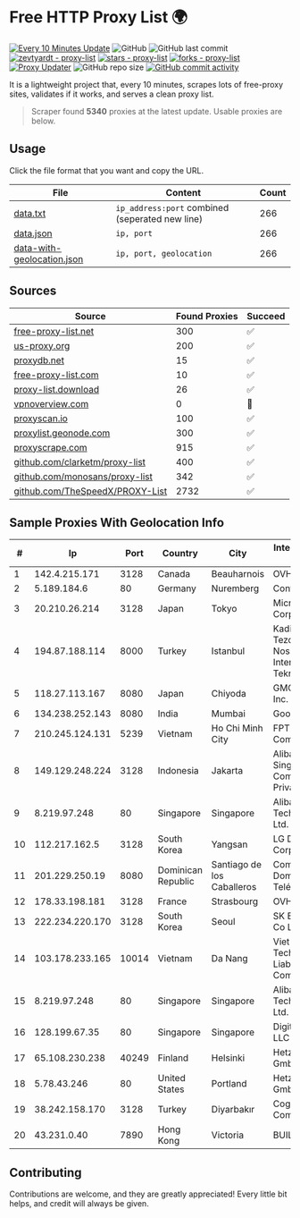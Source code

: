 
# Free HTTP Proxy List 🌍

[![Every 10 Minutes Update](https://github.com/mertguvencli/http-proxy-list/actions/workflows/main.yml/badge.svg?branch=main)](https://github.com/mertguvencli/http-proxy-list/actions/workflows/main.yml)
![GitHub](https://img.shields.io/github/license/mertguvencli/http-proxy-list)
![GitHub last commit](https://img.shields.io/github/last-commit/mertguvencli/http-proxy-list)
[![zevtyardt - proxy-list](https://img.shields.io/static/v1?label=zevtyardt&message=proxy-list&color=blue&logo=github)](https://github.com/zevtyardt/proxy-list "Go to GitHub repo")
[![stars - proxy-list](https://img.shields.io/github/stars/zevtyardt/proxy-list?style=social)](https://github.com/zevtyardt/proxy-list)
[![forks - proxy-list](https://img.shields.io/github/forks/zevtyardt/proxy-list?style=social)](https://github.com/zevtyardt/proxy-list)
[![Proxy Updater](https://github.com/zevtyardt/proxy-list/workflows/Proxy%20Updater/badge.svg)](https://github.com/zevtyardt/proxy-list/actions?query=workflow:"Proxy+Updater")
![GitHub repo size](https://img.shields.io/github/repo-size/zevtyardt/proxy-list)
[![GitHub commit activity](https://img.shields.io/github/commit-activity/m/zevtyardt/proxy-list?logo=commits)](https://github.com/zevtyardt/proxy-list/commits/main)

It is a lightweight project that, every 10 minutes, scrapes lots of free-proxy sites, validates if it works, and serves a clean proxy list.

> Scraper found **5340** proxies at the latest update. Usable proxies are below.

## Usage

Click the file format that you want and copy the URL.

|File|Content|Count|
|----|-------|-----|
|[data.txt](https://raw.githubusercontent.com/mertguvencli/http-proxy-list/main/proxy-list/data.txt)|`ip_address:port` combined (seperated new line)|266|
|[data.json](https://raw.githubusercontent.com/mertguvencli/http-proxy-list/main/proxy-list/data.json)|`ip, port`|266|
|[data-with-geolocation.json](https://raw.githubusercontent.com/mertguvencli/http-proxy-list/main/proxy-list/data-with-geolocation.json)|`ip, port, geolocation`|266|

## Sources

|Source|Found Proxies|Succeed|
|------|-------------|-------|
|[free-proxy-list.net](https://free-proxy-list.net)|300|✅|
|[us-proxy.org](https://www.us-proxy.org)|200|✅|
|[proxydb.net](http://proxydb.net)|15|✅|
|[free-proxy-list.com](https://free-proxy-list.com/?page=&port=&type%5B%5D=http&type%5B%5D=https&up_time=0&search=Search)|10|✅|
|[proxy-list.download](https://www.proxy-list.download/HTTP)|26|✅|
|[vpnoverview.com](https://vpnoverview.com/privacy/anonymous-browsing/free-proxy-servers)|0|🚫|
|[proxyscan.io](https://www.proxyscan.io)|100|✅|
|[proxylist.geonode.com](https://proxylist.geonode.com/api/proxy-list?limit=300&page=1&sort_by=lastChecked&sort_type=desc&protocols=http,https)|300|✅|
|[proxyscrape.com](https://api.proxyscrape.com/v2/?request=displayproxies&protocol=http&timeout=10000&country=all&ssl=all&anonymity=all)|915|✅|
|[github.com/clarketm/proxy-list](https://raw.githubusercontent.com/clarketm/proxy-list/master/proxy-list-raw.txt)|400|✅|
|[github.com/monosans/proxy-list](https://raw.githubusercontent.com/monosans/proxy-list/main/proxies/http.txt)|342|✅|
|[github.com/TheSpeedX/PROXY-List](https://raw.githubusercontent.com/TheSpeedX/PROXY-List/master/http.txt)|2732|✅|


## Sample Proxies With Geolocation Info

|#|Ip|Port|Country|City|Internet Service Provider|
|-|--|----|-------|----|-------------------------|
|1|142.4.215.171|3128|Canada|Beauharnois|OVH SAS|
|2|5.189.184.6|80|Germany|Nuremberg|Contabo GmbH|
|3|20.210.26.214|3128|Japan|Tokyo|Microsoft Corporation|
|4|194.87.188.114|8000|Turkey|Istanbul|Kadir Huseyin Tezcan Nosspeed Internet Teknolojileri|
|5|118.27.113.167|8080|Japan|Chiyoda|GMO Internet, Inc.|
|6|134.238.252.143|8080|India|Mumbai|Google LLC|
|7|210.245.124.131|5239|Vietnam|Ho Chi Minh City|FPT Telecom Company|
|8|149.129.248.224|3128|Indonesia|Jakarta|Alibaba.com Singapore E-Commerce Private Limited|
|9|8.219.97.248|80|Singapore|Singapore|Alibaba (US) Technology Co., Ltd.|
|10|112.217.162.5|3128|South Korea|Yangsan|LG DACOM Corporation|
|11|201.229.250.19|8080|Dominican Republic|Santiago de los Caballeros|Compañía Dominicana de Teléfonos S. A.|
|12|178.33.198.181|3128|France|Strasbourg|OVH SAS|
|13|222.234.220.170|3128|South Korea|Seoul|SK Broadband Co Ltd|
|14|103.178.233.165|10014|Vietnam|Da Nang|Viet Digital Technology Liability Company|
|15|8.219.97.248|80|Singapore|Singapore|Alibaba (US) Technology Co., Ltd.|
|16|128.199.67.35|80|Singapore|Singapore|DigitalOcean, LLC|
|17|65.108.230.238|40249|Finland|Helsinki|Hetzner Online GmbH|
|18|5.78.43.246|80|United States|Portland|Hetzner Online GmbH|
|19|38.242.158.170|3128|Turkey|Diyarbakır|Cogent Communications|
|20|43.231.0.40|7890|Hong Kong|Victoria|BUILDCLOUD|



## Contributing

Contributions are welcome, and they are greatly appreciated! Every
little bit helps, and credit will always be given.

